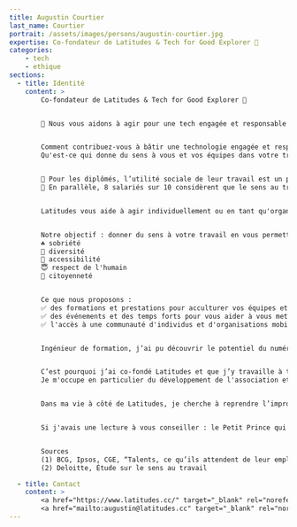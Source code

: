 ```yaml
---
title: Augustin Courtier
last_name: Courtier
portrait: /assets/images/persons/augustin-courtier.jpg
expertise: Co-fondateur de Latitudes & Tech for Good Explorer 🚀
categories:
    - tech
    - ethique
sections:
  - title: Identité
    content: >
        Co-fondateur de Latitudes & Tech for Good Explorer 🚀


        🌟 Nous vous aidons à agir pour une tech engagée et responsable #Communauté #Formation #Conseil #TechForGood


        Comment contribuez-vous à bâtir une technologie engagée et responsable ?
        Qu'est-ce qui donne du sens à vous et vos équipes dans votre travail ?


        🌟 Pour les diplômés, l’utilité sociale de leur travail est un prérequis absolu pour 50% d’entre eux. (1)
        💪 En parallèle, 8 salariés sur 10 considèrent que le sens au travail impacte la performance. (2)


        Latitudes vous aide à agir individuellement ou en tant qu'organisation pour une tech engagée et responsable. #TechForGood


        Notre objectif : donner du sens à votre travail en vous permettant de créer des technologies utiles à la réponse aux défis sociaux et environnementaux de notre temps tout en étant conscient de leurs propres enjeux :
        ☘️ sobriété
        🌻 diversité
        🎈 accessibilité
        😇 respect de l'humain
        📣 citoyenneté


        Ce que nous proposons :
        ✅ des formations et prestations pour acculturer vos équipes et étudiant·es aux enjeux sociaux et environnementaux des technologies numériques
        ✅ des événements et des temps forts pour vous aider à vous mettre en mouvement et à accélérer vos dynamiques internes
        ✅ l'accès à une communauté d'individus et d'organisations mobilisés pour construire des technologies engagées – réalisation de projets pour des associations, opportunités de bénévolat – et responsables – liste d'actions à mener au sein de votre organisation, rendez-vous réguliers pour recevoir des ressources et conseils.


        Ingénieur de formation, j’ai pu découvrir le potentiel du numérique pendant mes études. J’ai aussi pris conscience que l’on faisait face à des enjeux sociaux et environnementaux qui nécessitent une action rapide et coordonnée, et que l'on avait toutes et tous notre part à jouer à notre échelle.


        C’est pourquoi j’ai co-fondé Latitudes et que j’y travaille à temps plein depuis 2017.
        Je m'occupe en particulier du développement de l'association et de son financement.


        Dans ma vie à côté de Latitudes, je cherche à reprendre l’improvisation théâtrale qui m’a tant permis de m'épanouir et je commence à m'intéresser à l'avenir des fermes familiales.


        Si j'avais une lecture à vous conseiller : le Petit Prince qui ne prend pas une ride et qui illustre la philosophie de vie qui m'inspire !


        Sources
        (1) BCG, Ipsos, CGE, “Talents, ce qu’ils attendent de leur emploi”
        (2) Deloitte, Étude sur le sens au travail

  - title: Contact
    content: >
        <a href="https://www.latitudes.cc/" target="_blank" rel="noreferrer">Site</a> –
        <a href="mailto:augustin@latitudes.cc" target="_blank" rel="noreferrer">Mail</a>
---
```

